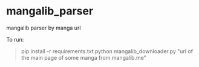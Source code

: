 # mangalib_parser
mangalib parser by manga url

To run:
> pip install -r requirements.txt
> python mangalib_downloader.py "url of the main page of some manga from mangalib.me"
